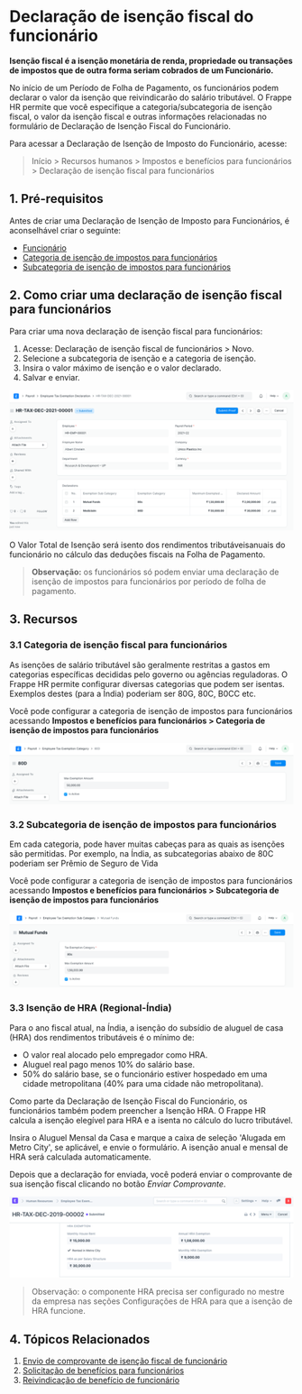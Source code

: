# Declaração de isenção fiscal do funcionário



**Isenção fiscal é a isenção monetária de renda, propriedade ou transações de impostos que de outra forma seriam cobrados de um Funcionário.**


No início de um Período de Folha de Pagamento, os funcionários podem declarar o valor da isenção que reivindicarão do salário tributável. O Frappe HR permite que você especifique a categoria/subcategoria de isenção fiscal, o valor da isenção fiscal e outras informações relacionadas no formulário de Declaração de Isenção Fiscal do Funcionário.


Para acessar a Declaração de Isenção de Imposto do Funcionário, acesse:


> Início > Recursos humanos > Impostos e benefícios para funcionários > Declaração de isenção fiscal para funcionários


## 1. Pré-requisitos


Antes de criar uma Declaração de Isenção de Imposto para Funcionários, é aconselhável criar o seguinte:


* [Funcionário](/docs/pt/human-resources/employee)
* [Categoria de isenção de impostos para funcionários](#31-employee-tax-exemption-category)
* [Subcategoria de isenção de impostos para funcionários](#32-employee-tax-exemption-category)


## 2. Como criar uma declaração de isenção fiscal para funcionários


Para criar uma nova declaração de isenção fiscal para funcionários:


1. Acesse: Declaração de isenção fiscal de funcionários > Novo.
2. Selecione a subcategoria de isenção e a categoria de isenção.
3. Insira o valor máximo de isenção e o valor declarado.
4. Salvar e enviar.


![Declaração de isenção fiscal do funcionário](/files/employee-tax-exemption-declaration.png)


O Valor Total de Isenção será isento dos rendimentos tributáveis ​​anuais do funcionário no cálculo das deduções fiscais na Folha de Pagamento.


> **Observação:** os funcionários só podem enviar uma declaração de isenção de impostos para funcionários por período de folha de pagamento.


## 3. Recursos


### 3.1 Categoria de isenção fiscal para funcionários


As isenções de salário tributável são geralmente restritas a gastos em categorias específicas decididas pelo governo ou agências reguladoras. O Frappe HR permite configurar diversas categorias que podem ser isentas. Exemplos destes (para a Índia) poderiam ser 80G, 80C, B0CC etc.


Você pode configurar a categoria de isenção de impostos para funcionários acessando **Impostos e benefícios para funcionários > Categoria de isenção de impostos para funcionários**


![Categoria de isenção de imposto para funcionários](/files/employee-tax-exemption-sub-category1.png)


### 3.2 Subcategoria de isenção de impostos para funcionários


Em cada categoria, pode haver muitas cabeças para as quais as isenções são permitidas. Por exemplo, na Índia, as subcategorias abaixo de 80C poderiam ser Prêmio de Seguro de Vida


Você pode configurar a categoria de isenção de impostos para funcionários acessando **Impostos e benefícios para funcionários > Subcategoria de isenção de impostos para funcionários**


![Categoria de isenção de imposto para funcionários](/files/employee-tax-exemption-category1.png)


### 3.3 Isenção de HRA (Regional-Índia)


Para o ano fiscal atual, na Índia, a isenção do subsídio de aluguel de casa (HRA) dos rendimentos tributáveis ​​é o mínimo de:


* O valor real alocado pelo empregador como HRA.
* Aluguel real pago menos 10% do salário base.
* 50% do salário base, se o funcionário estiver hospedado em uma cidade metropolitana (40% para uma cidade não metropolitana).


Como parte da Declaração de Isenção Fiscal do Funcionário, os funcionários também podem preencher a Isenção HRA. O Frappe HR calcula a isenção elegível para HRA e a isenta no cálculo do lucro tributável.


Insira o Aluguel Mensal da Casa e marque a caixa de seleção 'Alugada em Metro City', se aplicável, e envie o formulário. A isenção anual e mensal de HRA será calculada automaticamente.


Depois que a declaração for enviada, você poderá enviar o comprovante de sua isenção fiscal clicando no botão *Enviar Comprovante*.


![Declaração de isenção de imposto de funcionário](/files/hra-exemption.png)


> Observação: o componente HRA precisa ser configurado no mestre da empresa nas seções Configurações de HRA para que a isenção de HRA funcione.


## 4. Tópicos Relacionados


1. [Envio de comprovante de isenção fiscal de funcionário](/docs/pt/human-resources/employee-tax-exemption-proof-submission)
2. [Solicitação de benefícios para funcionários](/docs/pt/human-resources/employee-benefit-application)
3. [Reivindicação de benefício de funcionário](/docs/pt/human-resources/employee-benefit-claim)



